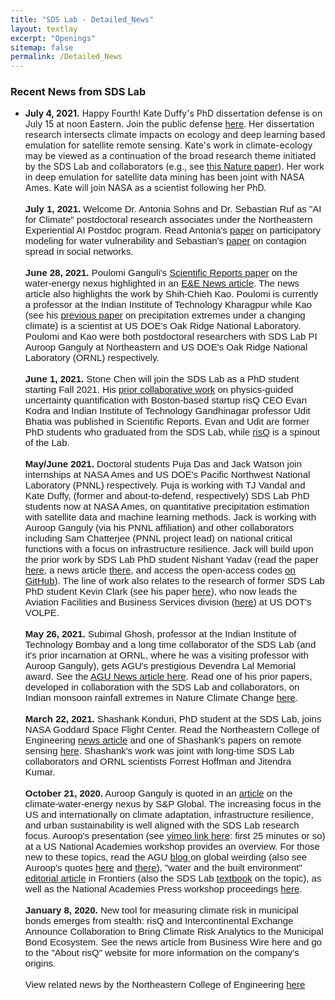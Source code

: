 ```yaml
---
title: "SDS Lab - Detailed_News"
layout: textlay
excerpt: "Openings"
sitemap: false
permalink: /Detailed_News
---
```

### Recent News from SDS Lab

<ul style="margin-bottom:0in;" type="disc">
    <li><strong>July 4, 2021.</strong> Happy Fourth! Kate Duffy&apos;s PhD dissertation defense is on July 15 at noon Eastern. Join the public defense <a href="https://nam12.safelinks.protection.outlook.com/?url=https%3A%2F%2Fteams.microsoft.com%2Fdl%2Flauncher%2Flauncher.html%3Furl%3D%252F_%2523%252Fl%252Fmeetup-join%252F19%253Ameeting_NTA2ZDJiYmYtYWU0Yi00Yjk2LThlZWYtNzEzZWJjMzdkNGY5%2540thread.v2%252F0%253Fcontext%253D%25257b%252522Tid%252522%25253a%252522a8eec281-aaa3-4dae-ac9b-9a398b9215e7%252522%25252c%252522Oid%252522%25253a%252522d7aa7111-64f7-4a3b-bb05-28b8dd74960d%252522%25257d%2526anon%253Dtrue%26type%3Dmeetup-join%26deeplinkId%3D876d6348-f2f4-48a9-be75-f02f6a6819a9%26directDl%3Dtrue%26msLaunch%3Dtrue%26enableMobilePage%3Dtrue%26suppressPrompt%3Dtrue&data=04%7C01%7Cpal.as%40northeastern.edu%7C2bf62b37ffbf42ee474908d93eb42e68%7Ca8eec281aaa34daeac9b9a398b9215e7%7C0%7C0%7C637609765876490079%7CUnknown%7CTWFpbGZsb3d8eyJWIjoiMC4wLjAwMDAiLCJQIjoiV2luMzIiLCJBTiI6Ik1haWwiLCJXVCI6Mn0%3D%7C1000&sdata=jkxy3JduaqnBlObQk5IDkxP%2FI32PAhSaOj7zW8hjgLk%3D&reserved=0" target="_blank">here</a>. Her dissertation research intersects climate impacts on ecology and deep learning based emulation for satellite remote sensing. Kate&apos;s work in climate-ecology may be viewed as a continuation of the broad research theme initiated by the SDS Lab and collaborators (e.g., see <a href="https://nam12.safelinks.protection.outlook.com/?url=https%3A%2F%2Fwww.nature.com%2Farticles%2Fnature14235&data=04%7C01%7Cpal.as%40northeastern.edu%7C2bf62b37ffbf42ee474908d93eb42e68%7Ca8eec281aaa34daeac9b9a398b9215e7%7C0%7C0%7C637609765876500074%7CUnknown%7CTWFpbGZsb3d8eyJWIjoiMC4wLjAwMDAiLCJQIjoiV2luMzIiLCJBTiI6Ik1haWwiLCJXVCI6Mn0%3D%7C1000&sdata=IDwPlCnD6Bnoc%2FwZPPxJ%2FJ5QJw%2B5%2FYgEl5XA%2F4ZnEps%3D&reserved=0" target="_blank">this Nature paper</a>). Her work in deep emulation for satellite data mining has been joint with NASA Ames. Kate will join NASA as a scientist following her PhD.<p style='margin:0in;font-size:15px;font-family:"Calibri",sans-serif;'>&nbsp;</p>
        <p style='margin:0in;font-size:15px;font-family:"Calibri",sans-serif;'><strong>July 1, 2021.</strong> Welcome Dr. Antonia Sohns and Dr. Sebastian Ruf as &quot;AI for Climate&quot; postdoctoral research associates under the Northeastern Experiential AI Postdoc program. Read Antonia&apos;s <a href="https://nam12.safelinks.protection.outlook.com/?url=https%3A%2F%2Flink.springer.com%2Farticle%2F10.1007%2Fs00267-020-01387-1&data=04%7C01%7Cpal.as%40northeastern.edu%7C2bf62b37ffbf42ee474908d93eb42e68%7Ca8eec281aaa34daeac9b9a398b9215e7%7C0%7C0%7C637609765876510069%7CUnknown%7CTWFpbGZsb3d8eyJWIjoiMC4wLjAwMDAiLCJQIjoiV2luMzIiLCJBTiI6Ik1haWwiLCJXVCI6Mn0%3D%7C1000&sdata=8ZweeoT%2BID2Gjc1F0n8qhRaMUfdVuucC1V%2Bp5%2B%2FMN9I%3D&reserved=0" target="_blank">paper</a> on participatory modeling for water vulnerability and Sebastian&apos;s <a href="https://nam12.safelinks.protection.outlook.com/?url=https%3A%2F%2Fieeexplore.ieee.org%2Fabstract%2Fdocument%2F8896074&data=04%7C01%7Cpal.as%40northeastern.edu%7C2bf62b37ffbf42ee474908d93eb42e68%7Ca8eec281aaa34daeac9b9a398b9215e7%7C0%7C0%7C637609765876510069%7CUnknown%7CTWFpbGZsb3d8eyJWIjoiMC4wLjAwMDAiLCJQIjoiV2luMzIiLCJBTiI6Ik1haWwiLCJXVCI6Mn0%3D%7C1000&sdata=nn3YIhR8gw8oBW%2BrxWJ%2FHj4voIGB1EAyKgqlGJ5QnIs%3D&reserved=0" target="_blank">paper</a> on contagion spread in social networks.</p>
        <p style='margin:0in;font-size:15px;font-family:"Calibri",sans-serif;'>&nbsp;</p>
        <p style='margin:0in;font-size:15px;font-family:"Calibri",sans-serif;'><strong>June 28, 2021.</strong> Poulomi Ganguli&apos;s <a href="https://nam12.safelinks.protection.outlook.com/?url=https%3A%2F%2Fwww.nature.com%2Farticles%2Fs41598-017-12133-9&data=04%7C01%7Cpal.as%40northeastern.edu%7C2bf62b37ffbf42ee474908d93eb42e68%7Ca8eec281aaa34daeac9b9a398b9215e7%7C0%7C0%7C637609765876520066%7CUnknown%7CTWFpbGZsb3d8eyJWIjoiMC4wLjAwMDAiLCJQIjoiV2luMzIiLCJBTiI6Ik1haWwiLCJXVCI6Mn0%3D%7C1000&sdata=lE%2BYAu%2BkMD222GujiNXaHwEtg1eA1DdUW2nIgqOMHow%3D&reserved=0" target="_blank">Scientific Reports paper</a> on the water-energy nexus highlighted in an <a href="https://nam12.safelinks.protection.outlook.com/?url=https%3A%2F%2Fwww.eenews.net%2Fstories%2F1063735943&data=04%7C01%7Cpal.as%40northeastern.edu%7C2bf62b37ffbf42ee474908d93eb42e68%7Ca8eec281aaa34daeac9b9a398b9215e7%7C0%7C0%7C637609765876520066%7CUnknown%7CTWFpbGZsb3d8eyJWIjoiMC4wLjAwMDAiLCJQIjoiV2luMzIiLCJBTiI6Ik1haWwiLCJXVCI6Mn0%3D%7C1000&sdata=Ijd%2B736Q3kHhfFuYhHtRjUvh5VC9q8XEUlfrjHhGfS0%3D&reserved=0" target="_blank">E&amp;E News article</a>. The news article also highlights the work by Shih-Chieh Kao. Poulomi is currently a professor at the Indian Institute of Technology Kharagpur while Kao (see his <a href="https://nam12.safelinks.protection.outlook.com/?url=https%3A%2F%2Fagupubs.onlinelibrary.wiley.com%2Fdoi%2Ffull%2F10.1029%2F2010JD015529&data=04%7C01%7Cpal.as%40northeastern.edu%7C2bf62b37ffbf42ee474908d93eb42e68%7Ca8eec281aaa34daeac9b9a398b9215e7%7C0%7C0%7C637609765876530066%7CUnknown%7CTWFpbGZsb3d8eyJWIjoiMC4wLjAwMDAiLCJQIjoiV2luMzIiLCJBTiI6Ik1haWwiLCJXVCI6Mn0%3D%7C1000&sdata=GcXIxVyNZKplskk4wXEDq67gXEFveqkAKe8JU7XLbIY%3D&reserved=0" target="_blank">previous paper</a> on precipitation extremes under a changing climate) is a scientist at US DOE&apos;s Oak Ridge National Laboratory. Poulomi and Kao were both postdoctoral researchers with SDS Lab PI Auroop Ganguly at Northeastern and US DOE&apos;s Oak Ridge National Laboratory (ORNL) respectively. &nbsp;</p>
        <p style='margin:0in;font-size:15px;font-family:"Calibri",sans-serif;'>&nbsp;</p>
        <p style='margin:0in;font-size:15px;font-family:"Calibri",sans-serif;'><strong>June 1, 2021.&nbsp;</strong>Stone Chen will join the SDS Lab as a PhD student starting Fall 2021. His <a href="https://nam12.safelinks.protection.outlook.com/?url=https%3A%2F%2Fwww.nature.com%2Farticles%2Fs41598-020-67088-1&data=04%7C01%7Cpal.as%40northeastern.edu%7C2bf62b37ffbf42ee474908d93eb42e68%7Ca8eec281aaa34daeac9b9a398b9215e7%7C0%7C0%7C637609765876530066%7CUnknown%7CTWFpbGZsb3d8eyJWIjoiMC4wLjAwMDAiLCJQIjoiV2luMzIiLCJBTiI6Ik1haWwiLCJXVCI6Mn0%3D%7C1000&sdata=DWsuAwtMoBZ5EbmsH3T%2F2lpCWL%2BoTi0nd5MEvVA%2FF7Y%3D&reserved=0" target="_blank">prior collaborative work</a> on physics-guided uncertainty quantification with Boston-based startup risQ CEO Evan Kodra and Indian Institute of Technology Gandhinagar professor Udit Bhatia was published in Scientific Reports. Evan and Udit are former PhD students who graduated from the SDS Lab, while <a href="https://nam12.safelinks.protection.outlook.com/?url=http%3A%2F%2Fwww.risq.io%2F&data=04%7C01%7Cpal.as%40northeastern.edu%7C2bf62b37ffbf42ee474908d93eb42e68%7Ca8eec281aaa34daeac9b9a398b9215e7%7C0%7C0%7C637609765876540059%7CUnknown%7CTWFpbGZsb3d8eyJWIjoiMC4wLjAwMDAiLCJQIjoiV2luMzIiLCJBTiI6Ik1haWwiLCJXVCI6Mn0%3D%7C1000&sdata=LsquYB0FGSmJBoaoMrPc%2F7pTqdhNq1JlvP0laPnvTOE%3D&reserved=0" target="_blank">risQ</a> is a spinout of the Lab.</p>
        <p style='margin:0in;font-size:15px;font-family:"Calibri",sans-serif;'>&nbsp;</p>
        <p style='margin:0in;font-size:15px;font-family:"Calibri",sans-serif;'><strong>May/June 2021.</strong> Doctoral students Puja Das and Jack Watson join internships at NASA Ames and US DOE&apos;s Pacific Northwest National Laboratory (PNNL) respectively. Puja is working with TJ Vandal and Kate Duffy, (former and about-to-defend, respectively) SDS Lab PhD students now at NASA Ames, on quantitative precipitation estimation with satellite data and machine learning methods. Jack is working with Auroop Ganguly (via his PNNL affiliation) and other collaborators including Sam Chatterjee (PNNL project lead) on national critical functions with a focus on infrastructure resilience. Jack will build upon the prior work by SDS Lab PhD student Nishant Yadav (read the paper <a href="https://nam12.safelinks.protection.outlook.com/?url=https%3A%2F%2Fwww.nature.com%2Farticles%2Fs41598-020-66049-y&data=04%7C01%7Cpal.as%40northeastern.edu%7C2bf62b37ffbf42ee474908d93eb42e68%7Ca8eec281aaa34daeac9b9a398b9215e7%7C0%7C0%7C637609765876540059%7CUnknown%7CTWFpbGZsb3d8eyJWIjoiMC4wLjAwMDAiLCJQIjoiV2luMzIiLCJBTiI6Ik1haWwiLCJXVCI6Mn0%3D%7C1000&sdata=MyMAYyCns%2F4KSkqa5NuvwO%2BS%2BpEOrsBFkBGJS9xiLQE%3D&reserved=0" target="_blank">here</a>, a news article <a href="https://nam12.safelinks.protection.outlook.com/?url=https%3A%2F%2Fwww.eurekalert.org%2Ffeatures%2Fdoe%2F2020-09%2Fdnnl-nri092220.php&data=04%7C01%7Cpal.as%40northeastern.edu%7C2bf62b37ffbf42ee474908d93eb42e68%7Ca8eec281aaa34daeac9b9a398b9215e7%7C0%7C0%7C637609765876550054%7CUnknown%7CTWFpbGZsb3d8eyJWIjoiMC4wLjAwMDAiLCJQIjoiV2luMzIiLCJBTiI6Ik1haWwiLCJXVCI6Mn0%3D%7C1000&sdata=JP3KTFDFsN790sM%2ByMp2yKpSvw7HkP%2BbEZ80M37kYSg%3D&reserved=0" target="_blank">there</a>, and access the open-access codes <a href="https://nam12.safelinks.protection.outlook.com/?url=https%3A%2F%2Fgithub.com%2Fnisyad%2Fnetwork-of-networks-resilience&data=04%7C01%7Cpal.as%40northeastern.edu%7C2bf62b37ffbf42ee474908d93eb42e68%7Ca8eec281aaa34daeac9b9a398b9215e7%7C0%7C0%7C637609765876550054%7CUnknown%7CTWFpbGZsb3d8eyJWIjoiMC4wLjAwMDAiLCJQIjoiV2luMzIiLCJBTiI6Ik1haWwiLCJXVCI6Mn0%3D%7C1000&sdata=hi3X09tIr5SKTdH9YmLQ%2FU0hCBLValfUCySkL%2Bs6NRo%3D&reserved=0" target="_blank">on GitHub</a>). The line of work also relates to the research of former SDS Lab PhD student Kevin Clark (see his paper <a href="https://nam12.safelinks.protection.outlook.com/?url=https%3A%2F%2Fieeexplore.ieee.org%2Fdocument%2F8306449&data=04%7C01%7Cpal.as%40northeastern.edu%7C2bf62b37ffbf42ee474908d93eb42e68%7Ca8eec281aaa34daeac9b9a398b9215e7%7C0%7C0%7C637609765876560040%7CUnknown%7CTWFpbGZsb3d8eyJWIjoiMC4wLjAwMDAiLCJQIjoiV2luMzIiLCJBTiI6Ik1haWwiLCJXVCI6Mn0%3D%7C1000&sdata=i0ecnM6mSI91fy8MpqAFE0enA%2BJ30eljd92IusRGr%2Fk%3D&reserved=0" target="_blank">here</a>), who now leads the Aviation Facilities and Business Services division (<a href="https://nam12.safelinks.protection.outlook.com/?url=https%3A%2F%2Fwww.volpe.dot.gov%2Four-work%2Fair-traffic-systems-and-operations%2Faviation-facilities-and-business-services&data=04%7C01%7Cpal.as%40northeastern.edu%7C2bf62b37ffbf42ee474908d93eb42e68%7Ca8eec281aaa34daeac9b9a398b9215e7%7C0%7C0%7C637609765876560040%7CUnknown%7CTWFpbGZsb3d8eyJWIjoiMC4wLjAwMDAiLCJQIjoiV2luMzIiLCJBTiI6Ik1haWwiLCJXVCI6Mn0%3D%7C1000&sdata=tKI4KDxhMfOaTFEt7QNZ010S8vwD1m7TMV3t9qJawOQ%3D&reserved=0" target="_blank">here</a>) at US DOT&apos;s VOLPE.&nbsp;</p>
        <p style='margin:0in;font-size:15px;font-family:"Calibri",sans-serif;'>&nbsp;</p>
        <p style='margin:0in;font-size:15px;font-family:"Calibri",sans-serif;'><strong>May 26, 2021.&nbsp;</strong>Subimal Ghosh, professor at the Indian Institute of Technology Bombay and a long time collaborator of the SDS Lab (and it&apos;s prior incarnation at ORNL, where he was a visiting professor with Auroop Ganguly), gets AGU&apos;s prestigious Devendra Lal Memorial award. See the <a href="https://nam12.safelinks.protection.outlook.com/?url=https%3A%2F%2Feos.org%2Fagu-news%2Fsubimal-ghosh-receives-2020-devendra-lal-memorial-medal&data=04%7C01%7Cpal.as%40northeastern.edu%7C2bf62b37ffbf42ee474908d93eb42e68%7Ca8eec281aaa34daeac9b9a398b9215e7%7C0%7C0%7C637609765876570033%7CUnknown%7CTWFpbGZsb3d8eyJWIjoiMC4wLjAwMDAiLCJQIjoiV2luMzIiLCJBTiI6Ik1haWwiLCJXVCI6Mn0%3D%7C1000&sdata=wvD7ub3Iaf6kRDLIqja34sGsi1nMc7h0t%2B7zcQFW3xY%3D&reserved=0" target="_blank">AGU News article here</a>. Read one of his prior papers, developed in collaboration with the SDS Lab and collaborators, on Indian monsoon rainfall extremes in Nature Climate Change <a href="https://nam12.safelinks.protection.outlook.com/?url=https%3A%2F%2Fwww.nature.com%2Farticles%2Fnclimate1327&data=04%7C01%7Cpal.as%40northeastern.edu%7C2bf62b37ffbf42ee474908d93eb42e68%7Ca8eec281aaa34daeac9b9a398b9215e7%7C0%7C0%7C637609765876570033%7CUnknown%7CTWFpbGZsb3d8eyJWIjoiMC4wLjAwMDAiLCJQIjoiV2luMzIiLCJBTiI6Ik1haWwiLCJXVCI6Mn0%3D%7C1000&sdata=TOe8EB1qTZ9FYobWDrb%2FkCD2NxMbZ1J3FG%2FfMzqSHf8%3D&reserved=0" target="_blank">here</a>.&nbsp;</p>
        <p style='margin:0in;font-size:15px;font-family:"Calibri",sans-serif;'>&nbsp;</p>
        <p style='margin:0in;font-size:15px;font-family:"Calibri",sans-serif;'><strong>March 22, 2021.</strong> Shashank Konduri, PhD student at the SDS Lab, joins NASA Goddard Space Flight Center. Read the Northeastern College of Engineering <a href="https://nam12.safelinks.protection.outlook.com/?url=https%3A%2F%2Fcoe.northeastern.edu%2Fnews%2Fonto-nasas-goddard-space-flight-center%2F&data=04%7C01%7Cpal.as%40northeastern.edu%7C2bf62b37ffbf42ee474908d93eb42e68%7Ca8eec281aaa34daeac9b9a398b9215e7%7C0%7C0%7C637609765876580036%7CUnknown%7CTWFpbGZsb3d8eyJWIjoiMC4wLjAwMDAiLCJQIjoiV2luMzIiLCJBTiI6Ik1haWwiLCJXVCI6Mn0%3D%7C1000&sdata=wse5iGngEQ1E1MAdccE4n4Hpwec9g8GgX%2BFsV4UPGhY%3D&reserved=0" target="_blank">news article</a> and one of Shashank&apos;s papers on remote sensing <a href="https://nam12.safelinks.protection.outlook.com/?url=https%3A%2F%2Fwww.sciencedirect.com%2Fscience%2Farticle%2Fpii%2FS0034425720304181%3Fvia%253Dihub&data=04%7C01%7Cpal.as%40northeastern.edu%7C2bf62b37ffbf42ee474908d93eb42e68%7Ca8eec281aaa34daeac9b9a398b9215e7%7C0%7C0%7C637609765876580036%7CUnknown%7CTWFpbGZsb3d8eyJWIjoiMC4wLjAwMDAiLCJQIjoiV2luMzIiLCJBTiI6Ik1haWwiLCJXVCI6Mn0%3D%7C1000&sdata=OAZrRarSSjQ6LW4z0XARF7lxxAvwKdNPSalfuiTykgg%3D&reserved=0">here</a>. Shashank&apos;s work was joint with long-time SDS Lab collaborators and ORNL scientists Forrest Hoffman and Jitendra Kumar.&nbsp;</p>
        <p style='margin:0in;font-size:15px;font-family:"Calibri",sans-serif;'>&nbsp;</p>
        <p style='margin:0in;font-size:15px;font-family:"Calibri",sans-serif;'><strong>October 21, 2020.</strong> Auroop Ganguly is quoted in an <a href="https://nam12.safelinks.protection.outlook.com/?url=https%3A%2F%2Fwww.spglobal.com%2Fmarketintelligence%2Fen%2Fnews-insights%2Flatest-news-headlines%2Fclimate-change-poses-big-water-risks-for-nuclear-fossil-fueled-plants-60669992&data=04%7C01%7Cpal.as%40northeastern.edu%7C2bf62b37ffbf42ee474908d93eb42e68%7Ca8eec281aaa34daeac9b9a398b9215e7%7C0%7C0%7C637609765876590031%7CUnknown%7CTWFpbGZsb3d8eyJWIjoiMC4wLjAwMDAiLCJQIjoiV2luMzIiLCJBTiI6Ik1haWwiLCJXVCI6Mn0%3D%7C1000&sdata=zg6fdhlqXD1nZHBsBSn7lgMfie%2FLrb54NZ41Q39QSmo%3D&reserved=0" target="_blank">article</a> on the climate-water-energy nexus by S&amp;P Global. The increasing focus in the US and internationally on climate adaptation, infrastructure resilience, and urban sustainability is well aligned with the SDS Lab research focus. Auroop&apos;s presentation (see <a href="https://nam12.safelinks.protection.outlook.com/?url=https%3A%2F%2Fvimeo.com%2F318854857&data=04%7C01%7Cpal.as%40northeastern.edu%7C2bf62b37ffbf42ee474908d93eb42e68%7Ca8eec281aaa34daeac9b9a398b9215e7%7C0%7C0%7C637609765876590031%7CUnknown%7CTWFpbGZsb3d8eyJWIjoiMC4wLjAwMDAiLCJQIjoiV2luMzIiLCJBTiI6Ik1haWwiLCJXVCI6Mn0%3D%7C1000&sdata=spGRYwLxy78q4g7P6eEIeym1MnvF0FRqUM%2FeB2uL838%3D&reserved=0" target="_blank">vimeo link here</a>: first 25 minutes or so) at a US National Academies workshop provides an overview. For those new to these topics, read the AGU <a href="https://nam12.safelinks.protection.outlook.com/?url=https%3A%2F%2Fblogs.agu.org%2Fgeoedtrek%2F2016%2F11%2F21%2Fglobal-weirding%2F&data=04%7C01%7Cpal.as%40northeastern.edu%7C2bf62b37ffbf42ee474908d93eb42e68%7Ca8eec281aaa34daeac9b9a398b9215e7%7C0%7C0%7C637609765876600026%7CUnknown%7CTWFpbGZsb3d8eyJWIjoiMC4wLjAwMDAiLCJQIjoiV2luMzIiLCJBTiI6Ik1haWwiLCJXVCI6Mn0%3D%7C1000&sdata=dl1AOCqGbpSLNbvuR0IG4qBljPRjOg2gJ2s3Pyu3g4U%3D&reserved=0" target="_blank">blog&nbsp;</a>on global weirding (also see Auroop&apos;s quotes <a href="https://nam12.safelinks.protection.outlook.com/?url=https%3A%2F%2Fwww.bostonglobe.com%2Fnews%2Fnation%2F2012%2F03%2F28%2Fmumbai-miami-list-for-big-weather-disasters-panel-says%2FWgCbfgnJRDudGKlJBaeiWJ%2Fstory.html&data=04%7C01%7Cpal.as%40northeastern.edu%7C2bf62b37ffbf42ee474908d93eb42e68%7Ca8eec281aaa34daeac9b9a398b9215e7%7C0%7C0%7C637609765876600026%7CUnknown%7CTWFpbGZsb3d8eyJWIjoiMC4wLjAwMDAiLCJQIjoiV2luMzIiLCJBTiI6Ik1haWwiLCJXVCI6Mn0%3D%7C1000&sdata=X80tSi4IsoM7WTkAwuRgwaeQpa280W7%2Frgwi%2FR0q8OU%3D&reserved=0" target="_blank">here</a> and <a href="https://nam12.safelinks.protection.outlook.com/?url=https%3A%2F%2Fwww.cbc.ca%2Fnews%2Fscience%2Fweather-disasters-will-only-get-worse-scientists-say-1.1227842&data=04%7C01%7Cpal.as%40northeastern.edu%7C2bf62b37ffbf42ee474908d93eb42e68%7Ca8eec281aaa34daeac9b9a398b9215e7%7C0%7C0%7C637609765876610015%7CUnknown%7CTWFpbGZsb3d8eyJWIjoiMC4wLjAwMDAiLCJQIjoiV2luMzIiLCJBTiI6Ik1haWwiLCJXVCI6Mn0%3D%7C1000&sdata=r55YeY4cEUSrQ94NJyhgZYBpklvY7SZ7PAi4ym4pdvw%3D&reserved=0" target="_blank">there</a>), &quot;water and the built environment&quot; <a href="https://nam12.safelinks.protection.outlook.com/?url=https%3A%2F%2Fwww.frontiersin.org%2Farticles%2F10.3389%2Ffrwa.2020.555104%2Ffull&data=04%7C01%7Cpal.as%40northeastern.edu%7C2bf62b37ffbf42ee474908d93eb42e68%7Ca8eec281aaa34daeac9b9a398b9215e7%7C0%7C0%7C637609765876620017%7CUnknown%7CTWFpbGZsb3d8eyJWIjoiMC4wLjAwMDAiLCJQIjoiV2luMzIiLCJBTiI6Ik1haWwiLCJXVCI6Mn0%3D%7C1000&sdata=dbaH1paLtzAxASKfOjP2KwkEqsHdJ9VBYOeSYGuEBo8%3D&reserved=0" target="_blank">editorial article</a> in Frontiers (also the SDS Lab <a href="https://nam12.safelinks.protection.outlook.com/?url=https%3A%2F%2Fwww.taylorfrancis.com%2Fbooks%2Fmono%2F10.4324%2F9781315153049%2Fcritical-infrastructures-resilience-auroop-ratan-ganguly-udit-bhatia-stephen-flynn&data=04%7C01%7Cpal.as%40northeastern.edu%7C2bf62b37ffbf42ee474908d93eb42e68%7Ca8eec281aaa34daeac9b9a398b9215e7%7C0%7C0%7C637609765876620017%7CUnknown%7CTWFpbGZsb3d8eyJWIjoiMC4wLjAwMDAiLCJQIjoiV2luMzIiLCJBTiI6Ik1haWwiLCJXVCI6Mn0%3D%7C1000&sdata=4vu%2BUb91oWMZwSbQRDfj2N6Baec%2BMEHlGv4n2ZXAmsc%3D&reserved=0" target="_blank">textbook</a> on the topic), as well as the National Academies Press workshop proceedings <a href="https://nam12.safelinks.protection.outlook.com/?url=https%3A%2F%2Fwww.nap.edu%2Fread%2F25480%2Fchapter%2F3&data=04%7C01%7Cpal.as%40northeastern.edu%7C2bf62b37ffbf42ee474908d93eb42e68%7Ca8eec281aaa34daeac9b9a398b9215e7%7C0%7C0%7C637609765876630005%7CUnknown%7CTWFpbGZsb3d8eyJWIjoiMC4wLjAwMDAiLCJQIjoiV2luMzIiLCJBTiI6Ik1haWwiLCJXVCI6Mn0%3D%7C1000&sdata=FhQIJaZHGhK4Q8RYGs4bw0hzTLs6g5%2Bc79qkqUnb5io%3D&reserved=0" target="_blank">here</a>.&nbsp;</p> 
        <p style='margin:0in;font-size:15px;font-family:"Calibri",sans-serif;'>&nbsp;</p>
        
<p style='margin:0in;font-size:15px;font-family:"Calibri",sans-serif;'><strong>January 8, 2020.</strong> New tool for measuring climate risk in municipal bonds emerges from stealth: risQ and Intercontinental Exchange Announce Collaboration to Bring Climate Risk Analytics to the Municipal Bond Ecosystem. See the news article from Business Wire here and go to the "About risQ" website for more information on the company's origins.</p>  
        <p style='margin:0in;font-size:15px;font-family:"Calibri",sans-serif;'>&nbsp;</p> 
        <p style='margin:0in;font-size:15px;font-family:"Calibri",sans-serif;'>View related news by the Northeastern College of Engineering <a href="https://nam12.safelinks.protection.outlook.com/?url=https%3A%2F%2Fcoe.northeastern.edu%2Fnews-events%2Fnews%2Ffaculty-related-news%2F%3Ffacid%3D59&data=04%7C01%7Cpal.as%40northeastern.edu%7C2bf62b37ffbf42ee474908d93eb42e68%7Ca8eec281aaa34daeac9b9a398b9215e7%7C0%7C0%7C637609765876630005%7CUnknown%7CTWFpbGZsb3d8eyJWIjoiMC4wLjAwMDAiLCJQIjoiV2luMzIiLCJBTiI6Ik1haWwiLCJXVCI6Mn0%3D%7C1000&sdata=ejy0Qo1yuFasFLGJXlu6HSHjHo7O8xyYATZSfnzB%2BIg%3D&reserved=0" target="_blank">here</a></p>
        <p style='margin:0in;font-size:15px;font-family:"Calibri",sans-serif;'>&nbsp;</p>
    </li>
</ul>


